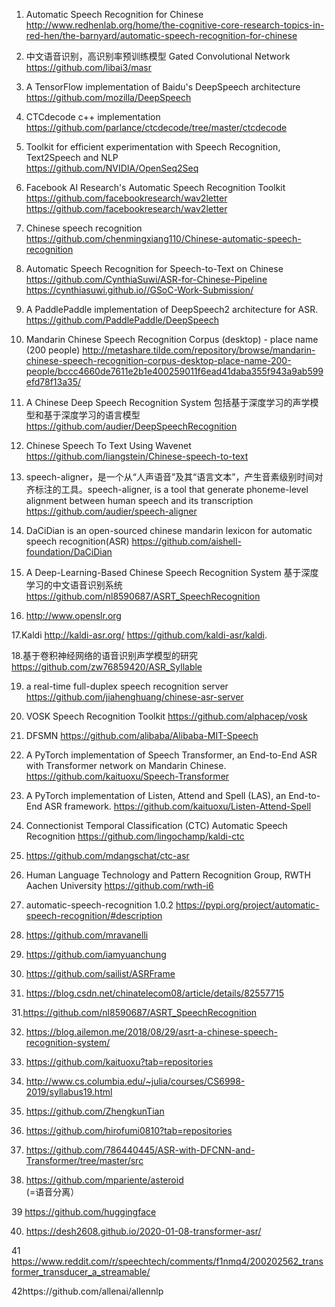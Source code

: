 1. Automatic Speech Recognition for Chinese
http://www.redhenlab.org/home/the-cognitive-core-research-topics-in-red-hen/the-barnyard/automatic-speech-recognition-for-chinese

2. 中文语音识别，高识别率预训练模型 Gated Convolutional Network
https://github.com/libai3/masr

3. A TensorFlow implementation of Baidu's DeepSpeech architecture
https://github.com/mozilla/DeepSpeech 

4. CTCdecode c++ implementation
https://github.com/parlance/ctcdecode/tree/master/ctcdecode  

5. Toolkit for efficient experimentation with Speech Recognition, Text2Speech and NLP   
https://github.com/NVIDIA/OpenSeq2Seq   

6. Facebook AI Research's Automatic Speech Recognition Toolkit 
https://github.com/facebookresearch/wav2letter   
https://github.com/facebookresearch/wav2letter

7. Chinese speech recognition    
https://github.com/chenmingxiang110/Chinese-automatic-speech-recognition  

8. Automatic Speech Recognition for Speech-to-Text on Chinese  
https://github.com/CynthiaSuwi/ASR-for-Chinese-Pipeline    
https://cynthiasuwi.github.io//GSoC-Work-Submission/

9. A PaddlePaddle implementation of DeepSpeech2 architecture for ASR.   
https://github.com/PaddlePaddle/DeepSpeech   

10. Mandarin Chinese Speech Recognition Corpus (desktop) - place name (200 people)
http://metashare.tilde.com/repository/browse/mandarin-chinese-speech-recognition-corpus-desktop-place-name-200-people/bccc4660de7611e2b1e400259011f6ead41daba355f943a9ab599efd78f13a35/

11. A Chinese Deep Speech Recognition System 包括基于深度学习的声学模型和基于深度学习的语言模型   
https://github.com/audier/DeepSpeechRecognition     

12. Chinese Speech To Text Using Wavenet  
https://github.com/liangstein/Chinese-speech-to-text   

13. speech-aligner，是一个从“人声语音”及其“语言文本”，产生音素级别时间对齐标注的工具。speech-aligner, is a tool that generate phoneme-level alignment between human speech and its transcription
https://github.com/audier/speech-aligner    

14. DaCiDian is an open-sourced chinese mandarin lexicon for automatic speech recognition(ASR) 
https://github.com/aishell-foundation/DaCiDian

15. A Deep-Learning-Based Chinese Speech Recognition System 基于深度学习的中文语音识别系统
https://github.com/nl8590687/ASRT_SpeechRecognition   

16. http://www.openslr.org

17.Kaldi
http://kaldi-asr.org/
https://github.com/kaldi-asr/kaldi.

18.基于卷积神经网络的语音识别声学模型的研究
https://github.com/zw76859420/ASR_Syllable  

19. a real-time full-duplex speech recognition server
https://github.com/jiahenghuang/chinese-asr-server  

20. VOSK Speech Recognition Toolkit
https://github.com/alphacep/vosk  

21. DFSMN
https://github.com/alibaba/Alibaba-MIT-Speech

22. A PyTorch implementation of Speech Transformer, an End-to-End ASR with Transformer network on Mandarin Chinese.
https://github.com/kaituoxu/Speech-Transformer

22. A PyTorch implementation of Listen, Attend and Spell (LAS), an End-to-End ASR framework.
https://github.com/kaituoxu/Listen-Attend-Spell

23. Connectionist Temporal Classification (CTC) Automatic Speech Recognition 
https://github.com/lingochamp/kaldi-ctc

24. https://github.com/mdangschat/ctc-asr 

25. Human Language Technology and Pattern Recognition Group, RWTH Aachen University
https://github.com/rwth-i6

26. automatic-speech-recognition 1.0.2
https://pypi.org/project/automatic-speech-recognition/#description 

27. https://github.com/mravanelli  

28. https://github.com/iamyuanchung 

29. https://github.com/sailist/ASRFrame 

30. https://blog.csdn.net/chinatelecom08/article/details/82557715 

31.https://github.com/nl8590687/ASRT_SpeechRecognition

32. https://blog.ailemon.me/2018/08/29/asrt-a-chinese-speech-recognition-system/ 

33. https://github.com/kaituoxu?tab=repositories  

34. http://www.cs.columbia.edu/~julia/courses/CS6998-2019/syllabus19.html 

35. https://github.com/ZhengkunTian 

36. https://github.com/hirofumi0810?tab=repositories 

37. https://github.com/786440445/ASR-with-DFCNN-and-Transformer/tree/master/src 

38. https://github.com/mpariente/asteroid  
(=语音分离）

39 https://github.com/huggingface

40. https://desh2608.github.io/2020-01-08-transformer-asr/

41 https://www.reddit.com/r/speechtech/comments/f1nmq4/200202562_transformer_transducer_a_streamable/

42https://github.com/allenai/allennlp
